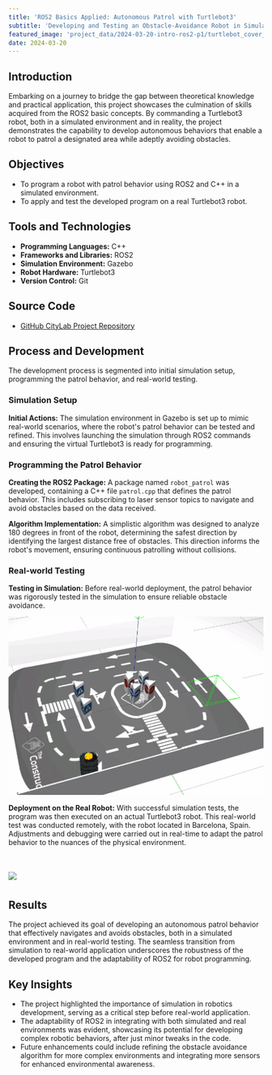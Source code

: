 ```yaml
---
title: 'ROS2 Basics Applied: Autonomous Patrol with Turtlebot3'
subtitle: 'Developing and Testing an Obstacle-Avoidance Robot in Simulation and Real-World Scenarios'
featured_image: 'project_data/2024-03-20-intro-ros2-p1/turtlebot_cover_low.gif'
date: 2024-03-20
---
```



## Introduction
Embarking on a journey to bridge the gap between theoretical knowledge and practical application, this project showcases the culmination of skills acquired from the ROS2 basic concepts. By commanding a Turtlebot3 robot, both in a simulated environment and in reality, the project demonstrates the capability to develop autonomous behaviors that enable a robot to patrol a designated area while adeptly avoiding obstacles.

## Objectives
- To program a robot with patrol behavior using ROS2 and C++ in a simulated environment.
- To apply and test the developed program on a real Turtlebot3 robot.

## Tools and Technologies

- **Programming Languages:** C++
- **Frameworks and Libraries:** ROS2
- **Simulation Environment:** Gazebo
- **Robot Hardware:** Turtlebot3
- **Version Control:** Git

## Source Code
- [GitHub CityLab Project Repository](https://github.com/MiguelSolisSegura/citylab_project)

## Process and Development
The development process is segmented into initial simulation setup, programming the patrol behavior, and real-world testing.

### Simulation Setup
**Initial Actions:** The simulation environment in Gazebo is set up to mimic real-world scenarios, where the robot's patrol behavior can be tested and refined. This involves launching the simulation through ROS2 commands and ensuring the virtual Turtlebot3 is ready for programming.

### Programming the Patrol Behavior
**Creating the ROS2 Package:** A package named `robot_patrol` was developed, containing a C++ file `patrol.cpp` that defines the patrol behavior. This includes subscribing to laser sensor topics to navigate and avoid obstacles based on the data received.

**Algorithm Implementation:** A simplistic algorithm was designed to analyze 180 degrees in front of the robot, determining the safest direction by identifying the largest distance free of obstacles. This direction informs the robot's movement, ensuring continuous patrolling without collisions.

### Real-world Testing
**Testing in Simulation:** Before real-world deployment, the patrol behavior was rigorously tested in the simulation to ensure reliable obstacle avoidance.

![](/project_data/2024-03-20-intro-ros2-p1/turtlebot.gif)

**Deployment on the Real Robot:** With successful simulation tests, the program was then executed on an actual Turtlebot3 robot. This real-world test was conducted remotely, with the robot located in Barcelona, Spain. Adjustments and debugging were carried out in real-time to adapt the patrol behavior to the nuances of the physical environment.

# ![](/project_data/2024-03-20-intro-ros2-p1/turtlebot_cover.gif)

## Results
The project achieved its goal of developing an autonomous patrol behavior that effectively navigates and avoids obstacles, both in a simulated environment and in real-world testing. The seamless transition from simulation to real-world application underscores the robustness of the developed program and the adaptability of ROS2 for robot programming.

## Key Insights
- The project highlighted the importance of simulation in robotics development, serving as a critical step before real-world application.
- The adaptability of ROS2 in integrating with both simulated and real environments was evident, showcasing its potential for developing complex robotic behaviors, after just minor tweaks in the code.
- Future enhancements could include refining the obstacle avoidance algorithm for more complex environments and integrating more sensors for enhanced environmental awareness.


